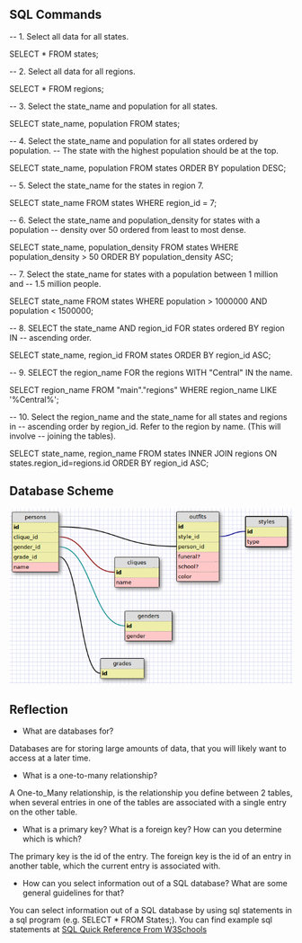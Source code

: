 ## SQL Commands
-- 1. Select all data for all states.

SELECT *
FROM states;

-- 2. Select all data for all regions.

SELECT *
FROM regions;

-- 3. Select the state_name and population for all states.

SELECT state_name,
       population
FROM states;

-- 4. Select the state_name and population for all states ordered by population.
-- The state with the highest population should be at the top.

SELECT state_name,
       population
FROM states
ORDER BY population DESC;

-- 5. Select the state_name for the states in region 7.

SELECT state_name
FROM states
WHERE region_id = 7;

-- 6. Select the state_name and population_density for states with a population
-- density over 50 ordered from least to most dense.

SELECT state_name,
       population_density
FROM states
WHERE population_density > 50
ORDER BY population_density ASC;

-- 7. Select the state_name for states with a population between 1 million and
-- 1.5 million people.

SELECT state_name
FROM states
WHERE population > 1000000
  AND population < 1500000;

-- 8. SELECT the state_name AND region_id FOR states ordered BY region IN
-- ascending order.

SELECT state_name,
       region_id
FROM states
ORDER BY region_id ASC;

-- 9. SELECT the region_name FOR the regions WITH "Central" IN the name.

SELECT region_name
FROM "main"."regions"
WHERE region_name LIKE '%Central%';

-- 10. Select the region_name and the state_name for all states and regions in
-- ascending order by region_id. Refer to the region by name. (This will involve
-- joining the tables).

SELECT state_name,
       region_name
FROM states
INNER JOIN regions ON states.region_id=regions.id
ORDER BY region_id ASC;


## Database Scheme

![database schema](imgs/schema.png)

## Reflection

* What are databases for?

Databases are for storing large amounts of data, that you will likely want to access at a later time.

* What is a one-to-many relationship?

A One-to_Many relationship, is the relationship you define between 2 tables, when several entries in one of the tables are associated with a single entry on the other table.

* What is a primary key? What is a foreign key? How can you determine which is which?

The primary key is the id of the entry.
The foreign key is the id of an entry in another table, which the current entry is associated with.

* How can you select information out of a SQL database? What are some general guidelines for that?

You can select information out of a SQL database by using sql statements in a sql program (e.g. SELECT * FROM States;). You can find example sql statements at [SQL Quick Reference From W3Schools](http://www.w3schools.com/sql/sql_quickref.asp)
